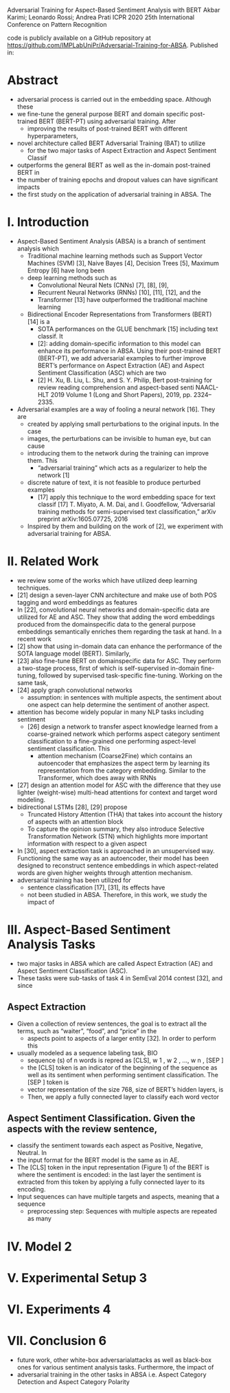 Adversarial Training for Aspect-Based Sentiment Analysis with BERT
Akbar Karimi; Leonardo Rossi; Andrea Prati
ICPR 2020 25th International Conference on Pattern Recognition

code is publicly available on a GitHub repository at
https://github.com/IMPLabUniPr/Adversarial-Training-for-ABSA.  Published in:

# Abstract

* adversarial process is carried out in the embedding space. Although these
* we fine-tune the general purpose BERT and domain specific post-trained BERT
  (BERT-PT) using adversarial training. After 
  * improving the results of post-trained BERT with different hyperparameters,
* novel architecture called BERT Adversarial Training (BAT) to utilize
  * for the two major tasks of Aspect Extraction and Aspect Sentiment Classif
* outperforms the general BERT as well as the in-domain post-trained BERT in
* the number of training epochs and dropout values can have significant impacts
* the first study on the application of adversarial training in ABSA. The 

# I. Introduction

* Aspect-Based Sentiment Analysis (ABSA) is a branch of sentiment analysis which
  * Traditional machine learning methods such as Support Vector Machines (SVM)
    [3], Naive Bayes [4], Decision Trees [5], Maximum Entropy [6] have long been
  * deep learning methods such as 
    * Convolutional Neural Nets (CNNs) [7], [8], [9], 
    * Recurrent Neural Networks (RNNs) [10], [11], [12], and the 
    * Transformer [13] have outperformed the traditional machine learning 
  * Bidirectional Encoder Representations from Transformers (BERT) [14] is a
    * SOTA performances on the GLUE benchmark [15] including text classif. It
    * [2]: adding domain-specific information to this model can enhance its
      performance in ABSA. Using their post-trained BERT (BERT-PT), we add
      adversarial examples to further improve BERT’s performance on Aspect
      Extraction (AE) and Aspect Sentiment Classification (ASC) which are two
    * [2] H. Xu, B. Liu, L. Shu, and S. Y. Philip, 
      Bert post-training for review reading comprehension and aspect-based senti
      NAACL-HLT 2019 Volume 1 (Long and Short Papers), 2019, pp. 2324–2335.
* Adversarial examples are a way of fooling a neural network [16]. They are
  * created by applying small perturbations to the original inputs. In the case
  * images, the perturbations can be invisible to human eye, but can cause
  * introducing them to the network during the training can improve them. This
    * “adversarial training” which acts as a regularizer to help the network [1]
  * discrete nature of text, it is not feasible to produce perturbed examples
    * [17] apply this technique to the word embedding space for text classif
      [17] T. Miyato, A. M. Dai, and I. Goodfellow, 
      “Adversarial training methods for semi-supervised text classification,”
      arXiv preprint arXiv:1605.07725, 2016
  * Inspired by them and building on the work of [2], we experiment with
    adversarial training for ABSA.

# II. Related Work

* we review some of the works which have utilized deep learning techniques.  
* [21] design a seven-layer CNN architecture and make use of both POS tagging
  and word embeddings as features
* In [22], convolutional neural networks and domain-specific data are utilized
  for AE and ASC. They show that adding the word embeddings produced from the
  domainspecific data to the general purpose embeddings semantically enriches
  them regarding the task at hand. In a recent work 
* [2] show that using in-domain data can enhance the performance of the SOTA
  language model (BERT).  Similarly, 
* [23] also fine-tune BERT on domainspecific data for ASC. They perform a
  two-stage process, first of which is self-supervised in-domain fine-tuning,
  followed by supervised task-specific fine-tuning. Working on the same task,
* [24] apply graph convolutional networks 
  * assumption: in sentences with multiple aspects, the sentiment about one
    aspect can help determine the sentiment of another aspect.
* attention has become widely popular in many NLP tasks including sentiment
  * [26] design a network to transfer aspect knowledge learned 
    from a coarse-grained network which performs aspect category sentiment
    classification 
    to a fine-grained one performing aspect-level sentiment classification. This
    * attention mechanism (Coarse2Fine) which contains an autoencoder that
      emphasizes the aspect term by learning its representation from the
      category embedding.  Similar to the Transformer, which does away with RNNs
* [27] design an attention model for ASC with the difference that they use
  lighter (weight-wise) multi-head attentions for context and target word
  modeling.  
* bidirectional LSTMs [28], [29] propose 
  * Truncated History Attention (THA) that takes into account the history of
    aspects with an attention block 
  * To capture the opinion summary, they also introduce Selective Transformation
    Network (STN) which highlights more important information with respect to a
    given aspect
* In [30], aspect extraction task is approached in an unsupervised way.
  Functioning the same way as an autoencoder, their model has been designed to
  reconstruct sentence embeddings in which aspect-related words are given higher
  weights through attention mechanism.  
* adversarial training has been utilized for 
  * sentence classification [17], [31], its effects have 
  * not been studied in ABSA. Therefore, in this work, we study the impact of

# III. Aspect-Based Sentiment Analysis Tasks

* two major tasks in ABSA which are called 
  Aspect Extraction (AE) and Aspect Sentiment Classification (ASC). 
* These tasks were sub-tasks of task 4 in SemEval 2014 contest [32], and since

## Aspect Extraction

* Given a collection of review sentences, the 
  goal is to extract all the terms, such as “waiter”, “food”, and “price” in the
  * aspects point to aspects of a larger entity [32]. In order to perform this
* usually modeled as a sequence labeling task, BIO
  * sequence (s) of n words is repred as [CLS], w 1 , w 2 , ..., w n , [SEP ] 
  * the [CLS] token is an indicator of the beginning of the sequence as well as
    its sentiment when performing sentiment classification. The [SEP ] token is
  * vector representation of the size 768, size of BERT’s hidden layers, is
  * Then, we apply a fully connected layer to classify each word vector

## Aspect Sentiment Classification. Given the aspects with the review sentence,

* classify the sentiment towards each aspect as Positive, Negative, Neutral. In
* the input format for the BERT model is the same as in AE.  
* The [CLS] token in the input representation (Figure 1) of the BERT is where
  the sentiment is encoded: in the last layer the sentiment is extracted from
  this token by applying a fully connected layer to its encoding.  
* Input sequences can have multiple targets and aspects, meaning that a sequence
  * preprocessing step: Sequences with multiple aspects are repeated as many

# IV. Model 2

# V. Experimental Setup 3

# VI. Experiments 4

# VII. Conclusion 6

* future work, other white-box adversarialattacks as well as black-box ones 
  for various sentiment analysis tasks. Furthermore, the impact of 
* adversarial training in the other tasks in ABSA 
  i.e. Aspect Category Detection and Aspect Category Polarity
